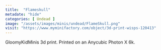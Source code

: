 ```yaml
---
title:  "Flameskull"
metadate: "hide"
categories: [ Undead ]
image: "/assets/images/minis/undead/FlameSkull.png"
visit: "https://www.myminifactory.com/object/3d-print-wisps-120413"
---
```

GloomyKidMinis 3d print. Printed on an Anycubic Photon X 6k.
